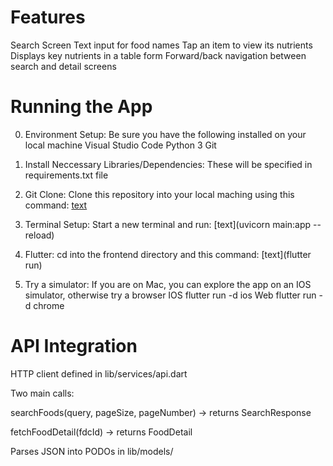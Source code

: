 # Features
Search Screen
Text input for food names
Tap an item to view its nutrients
Displays key nutrients in a table form
Forward/back navigation between search and detail screens


# Running the App 
0. Environment Setup: Be sure you have the following installed on your local machine
Visual Studio Code
Python 3
Git

1. Install Neccessary Libraries/Dependencies: These will be specified in requirements.txt file

2. Git Clone: Clone this repository into your local maching using this command:
[text](https://github.com/anishkompella/USDA-FoodData-App.git)

3. Terminal Setup: Start a new terminal and run:
[text](uvicorn main:app --reload)

4. Flutter: cd into the frontend directory and this command:
[text](flutter run)

5. Try a simulator: If you are on Mac, you can explore the app on an IOS simulator, otherwise try a browser
IOS
flutter run -d ios
Web 
flutter run -d chrome


# API Integration
HTTP client defined in lib/services/api.dart

Two main calls:

searchFoods(query, pageSize, pageNumber) → returns SearchResponse

fetchFoodDetail(fdcId) → returns FoodDetail

Parses JSON into PODOs in lib/models/

